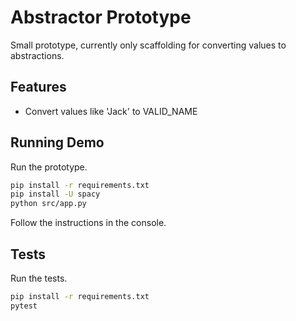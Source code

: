 # Abstractor Prototype
Small prototype, currently only scaffolding for converting values to abstractions.

## Features
* Convert values like 'Jack' to VALID_NAME

## Running Demo
Run the prototype.
```bash
pip install -r requirements.txt
pip install -U spacy
python src/app.py
``` 
Follow the instructions in the console.

## Tests
Run the tests.
```bash
pip install -r requirements.txt
pytest
```

